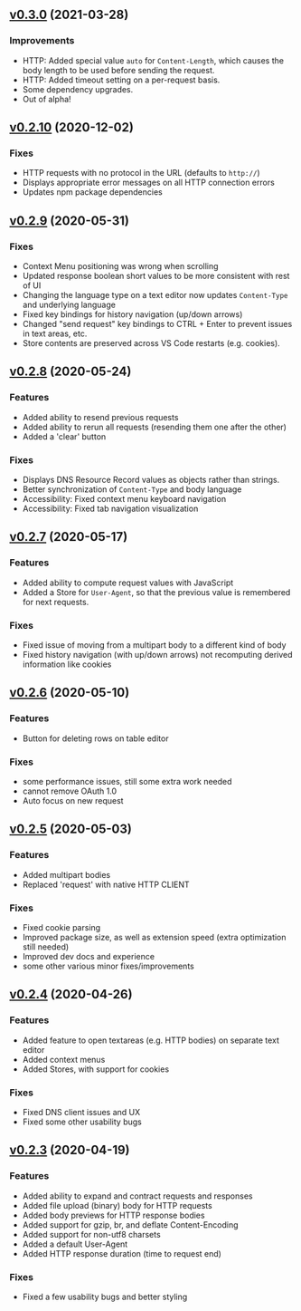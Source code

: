 <a name="v0.3.0"></a>
## [v0.3.0](https://github.com/jcoc611/vsconnect/compare/v0.2.10...v0.3.0) (2021-03-28)

### Improvements
 - HTTP: Added special value `auto` for `Content-Length`, which causes the body length to be used before sending the request.
 - HTTP: Added timeout setting on a per-request basis.
 - Some dependency upgrades.
 - Out of alpha!

<a name="v0.2.10"></a>
## [v0.2.10](https://github.com/jcoc611/vsconnect/compare/v0.2.9...v0.2.10) (2020-12-02)

### Fixes
 - HTTP requests with no protocol in the URL (defaults to `http://`)
 - Displays appropriate error messages on all HTTP connection errors
 - Updates npm package dependencies

<a name="v0.2.9"></a>
## [v0.2.9](https://github.com/jcoc611/vsconnect/compare/v0.2.8...v0.2.9) (2020-05-31)

### Fixes
 - Context Menu positioning was wrong when scrolling
 - Updated response boolean short values to be more consistent with rest of UI
 - Changing the language type on a text editor now updates `Content-Type` and underlying language
 - Fixed key bindings for history navigation (up/down arrows)
 - Changed "send request" key bindings to CTRL + Enter to prevent issues in text areas, etc.
 - Store contents are preserved across VS Code restarts (e.g. cookies).


<a name="v0.2.8"></a>
## [v0.2.8](https://github.com/jcoc611/vsconnect/compare/v0.2.7...v0.2.8) (2020-05-24)

### Features
 - Added ability to resend previous requests
 - Added ability to rerun all requests (resending them one after the other)
 - Added a 'clear' button

### Fixes
 - Displays DNS Resource Record values as objects rather than strings.
 - Better synchronization of `Content-Type` and body language
 - Accessibility: Fixed context menu keyboard navigation
 - Accessibility: Fixed tab navigation visualization

<a name="v0.2.7"></a>
## [v0.2.7](https://github.com/jcoc611/vsconnect/compare/v0.2.6...v0.2.7) (2020-05-17)

### Features
 - Added ability to compute request values with JavaScript
 - Added a Store for `User-Agent`, so that the previous value is remembered for next requests.

### Fixes
 - Fixed issue of moving from a multipart body to a different kind of body
 - Fixed history navigation (with up/down arrows) not recomputing derived information like cookies


<a name="v0.2.6"></a>
## [v0.2.6](https://github.com/jcoc611/vsconnect/compare/v0.2.5...v0.2.6) (2020-05-10)

### Features
 - Button for deleting rows on table editor

### Fixes
 - some performance issues, still some extra work needed
 - cannot remove OAuth 1.0
 - Auto focus on new request


<a name="v0.2.5"></a>
## [v0.2.5](https://github.com/jcoc611/vsconnect/compare/v0.2.4...v0.2.5) (2020-05-03)

### Features
 - Added multipart bodies
 - Replaced 'request' with native HTTP CLIENT

### Fixes
 - Fixed cookie parsing
 - Improved package size, as well as extension speed (extra optimization still needed)
 - Improved dev docs and experience
 - some other various minor fixes/improvements


<a name="v0.2.4"></a>
## [v0.2.4](https://github.com/jcoc611/vsconnect/compare/v0.2.3...v0.2.4) (2020-04-26)

### Features
 - Added feature to open textareas (e.g. HTTP bodies) on separate text editor
 - Added context menus
 - Added Stores, with support for cookies

### Fixes
 - Fixed DNS client issues and UX
 - Fixed some other usability bugs


<a name="v0.2.3"></a>
## [v0.2.3](https://github.com/jcoc611/vsconnect/compare/v0.2.2...v0.2.3) (2020-04-19)

### Features
 - Added ability to expand and contract requests and responses
 - Added file upload (binary) body for HTTP requests
 - Added body previews for HTTP response bodies
 - Added support for gzip, br, and deflate Content-Encoding
 - Added support for non-utf8 charsets
 - Added a default User-Agent
 - Added HTTP response duration (time to request end)

### Fixes
 - Fixed a few usability bugs and better styling
